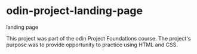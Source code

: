 # odin-project-landing-page
landing page

This project was part of the odin Project Foundations course. The project's purpose was to provide opportunity to practice using HTML and CSS. 
